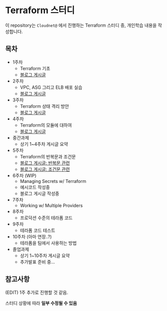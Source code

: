 # Terraform 스터디

이 repository는 `Cloudnet@` 에서 진행하는 Terraform 스터디 중, 개인학습 내용을 작성합니다.

## 목차

- 1주차
  - Terraform 기초
  - [블로그 게시글](https://blog.s3ich4n.me/devlog/terraform/2022-10-20-cloudneta-terraform-101-pt01)
- 2주차
  - VPC, ASG 그리고 ELB 배포 실습
  - [블로그 게시글](https://blog.s3ich4n.me/devlog/terraform/2022-10-27-cloudneta-terraform-101-pt02)
- 3주차
  - Terraform 상태 격리 방안
  - [블로그 게시글](https://blog.s3ich4n.me/devlog/terraform/2022-11-03-cloudneta-terraform-101-pt03)
- 4주차
  - Terraform의 모듈에 대하여
  - [블로그 게시글](https://blog.s3ich4n.me/devlog/terraform/2022-11-10-cloudneta-terraform-101-pt04)
- 중간과제
  - 상기 1~4주차 게시글 요약
- 5주차
  - Terraform의 반복문과 조건문
  - [블로그 게시글: 반복문 관련](https://blog.s3ich4n.me/devlog/terraform/2022-11-19-cloudneta-terraform-101-pt05-1)
  - [블로그 게시글: 조건문 관련](https://blog.s3ich4n.me/devlog/terraform/2022-11-19-cloudneta-terraform-101-pt05-2)
- 6주차 (WIP)
  - Managing Secrets w/ Terraform
  - 예시코드 작성중
  - 블로그 게시글 작성중
- 7주차
  - Working w/ Multiple Providers
- 8주차
  - 프로덕션 수준의 테라폼 코드
- 9주차
  - 테라폼 코드 테스트
- 10주차 (아마 연장..?)
  - 테라폼을 팀에서 사용하는 방법
- 졸업과제
  - 상기 1~10주차 게시글 요약
  - 추가발표 준비 중...

## 참고사항

(EDIT)
1주 추가로 진행할 것 같음.

스터디 상황에 따라 **일부 수정될 수 있음**
